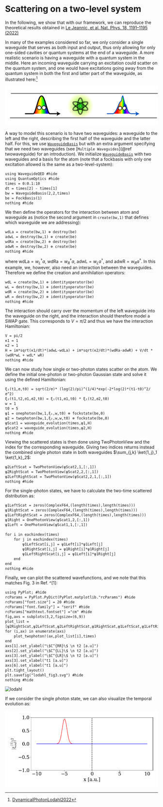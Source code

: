 # Scattering on a two-level system
In the following, we show that with our framework, we can reproduce the theoretical results obtained in [Le Jeannic, et al. Nat. Phys. 18, 1191–1195 (2022)](https://www.nature.com/articles/s41567-022-01720-x)


In many of the examples considered so far, we only consider a single waveguide that serves as both input and output, thus only allowing for only one-sided cavities or quantum systems at the end of a waveguide. A more realistic scenario is having a waveguide with a quantum system in the middle. Here an incoming waveguide carrying an excitation could scatter on the quantum system, and one would have excitations going away from the quantum system in both the first and latter part of the waveguide, as illustrated here:[^1]

[^1]: [DynamicalPhotonLodahl2022](@cite)

![`alt text`](./illustrations/two_waveguide_lodahl.png)


A way to model this scenario is to have two waveguides: a waveguide to the left and the right, describing the first half of the waveguide and the latter half. For this, we use [`WaveguideBasis`](@ref) but with an extra argument specifying that we need two waveguides (see [`Multiple Waveguides`](@ref twowaveguide) for an introduction). We initialize [`WaveguideBasis`](@ref) with two waveguides and a basis for the atom (note that a fockbasis with only one excitation allowed is the same as a two-level-system):

```@example lodahl
using WaveguideQED #hide
using QuantumOptics #hide
times = 0:0.1:10
dt = times[2] - times[1]
bw = WaveguideBasis(2,2,times)
be = FockBasis(1)
nothing #hide
```

We then define the operators for the interaction between atom and waveguide as (notice the second argument in `create(bw,1)` that defines which waveguide we are addressing):

```@example lodahl
wdLa = create(bw,1) ⊗ destroy(be)
adwL = destroy(bw,1) ⊗ create(be)
wdRa = create(bw,2) ⊗ destroy(be)
adwR = destroy(bw,2) ⊗ create(be)
nothing #hide
```

where $\mathrm{wdLa} = w_L ^\dagger a$, $\mathrm{wdRa} = w_R ^\dagger a$, $\mathrm{adwL} = w_L  a^\dagger$, and $\mathrm{adwR} = w_R  a^\dagger$. In this example, we, however, also need an interaction between the waveguides. Therefore we define the creation and annihilation operators:

```@example lodahl
wdL = create(bw,1) ⊗ identityoperator(be)
wL = destroy(bw,1) ⊗ identityoperator(be)
wdR = create(bw,2) ⊗ identityoperator(be)
wR = destroy(bw,2) ⊗ identityoperator(be)
nothing #hide
```

The interaction should carry over the momentum of the left waveguide into the waveguide on the right, and the interaction should therefore model a SWAP gate. This corresponds to $V = \pi /2$ and thus we have the interaction Hamiltonian:

```@example lodahl
V = pi/2
κ1 = 1
κ2 = 1
H = im*sqrt(κ1/dt)*(adwL-wdLa) + im*sqrt(κ2/dt)*(wdRa-adwR) + V/dt *(wdR*wL + wdL* wR)
nothing #hide
```

We can now study how single or two-photon states scatter on the atom. We define the initial one-photon or two-photon Gaussian state and solve it using the defined Hamiltonian:

```@example lodahl
ξ₁(t1,σ,t0) = sqrt(2/σ)* (log(2)/pi)^(1/4)*exp(-2*log(2)*(t1-t0)^2/σ^2)
ξ₂(t1,t2,σ1,σ2,t0) = ξ₁(t1,σ1,t0) * ξ₁(t2,σ2,t0) 
w = 1
t0 = 5
ψ1 = onephoton(bw,1,ξ₁,w,t0) ⊗ fockstate(be,0)
ψ2 = twophoton(bw,1,ξ₂,w,w,t0) ⊗ fockstate(be,0)
ψScat1 = waveguide_evolution(times,ψ1,H)
ψScat2 = waveguide_evolution(times,ψ2,H)
nothing #hide
```

Viewing the scattered states is then done using TwoPhotonView and the index for the corresponding waveguide. Giving two indices returns instead the combined single photon state in both waveguides $\sum_{j,k} \ket{1_j}_1 \ket{1_k}_2$:

```@example lodahl
ψ2LeftScat = TwoPhotonView(ψScat2,1,[:,1])
ψ2RightScat = TwoPhotonView(ψScat2,2,[:,1])
ψ2LeftRightScat = TwoPhotonView(ψScat2,2,1,[:,1])
nothing #hide
```

For the single-photon states, we have to calculate the two-time scattered distribution as:

```@example lodahl
ψ1LeftScat = zeros(ComplexF64,(length(times),length(times)))
ψ1RightScat = zeros(ComplexF64,(length(times),length(times)))
ψ1LeftRightScat = zeros(ComplexF64,(length(times),length(times)))
ψ1Right = OnePhotonView(ψScat1,2,[:,1])
ψ1Left = OnePhotonView(ψScat1,1,[:,1])

for i in eachindex(times)
    for j in eachindex(times)
        ψ1LeftScat[i,j] = ψ1Left[i]*ψ1Left[j]
        ψ1RightScat[i,j] = ψ1Right[i]*ψ1Right[j]
        ψ1LeftRightScat[i,j] = ψ1Left[i]*ψ1Right[j]
    end
end
nothing #hide
```

Finally, we can plot the scattered wavefunctions, and we note that this matches Fig. 3 in Ref. ^[1]:

```@example lodahl
using PyPlot; #hide
rcParams = PyPlot.PyDict(PyPlot.matplotlib."rcParams") #hide
rcParams["font.size"] = 20 #hide
rcParams["font.family"] = "serif" #hide
rcParams["mathtext.fontset"] ="cm" #hide
fig,axs = subplots(3,2,figsize=(6,9))
plot_list = [ψ2RightScat,ψ2LeftScat,ψ2LeftRightScat,ψ1RightScat,ψ1LeftScat,ψ1LeftRightScat]
for (i,ax) in enumerate(axs)
    plot_twophoton!(ax,plot_list[i],times)
end
axs[1].set_ylabel("\$C^{RR}\$ \n t2 [a.u]")
axs[2].set_ylabel("\$C^{LL}\$ \n t2 [a.u]")
axs[3].set_ylabel("\$C^{LR}\$ \n t2 [a.u]")
axs[3].set_xlabel("t1 [a.u]")
axs[6].set_xlabel("t1 [a.u]")
plt.tight_layout()
plt.savefig("lodahl_fig3.svg") #hide
nothing #hide
```
![lodahl](lodahl_fig3.svg)

If we consider the single photon state, we can also visualize the temporal evolution as:

![alt text](./animations/lodahl_onephoton_gif.gif)


